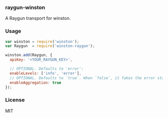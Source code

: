 ### raygun-winston

A Raygun transport for winston.

### Usage

```javascript
var winston = require('winston');
var Raygun  = require('winston-raygun');

winston.add(Raygun, {
  apiKey: '<YOUR_RAYGUN_KEY>',

  // OPTIONAL. Defaults to 'error':
  enableLevels: ['info', 'error'],
  // OPTIONAL. Defaults to `true`. When `false`, it fakes the error stack trace, to stop Raygun aggregating errors together:
  enableAggregation: true
});

```

### License

MIT
